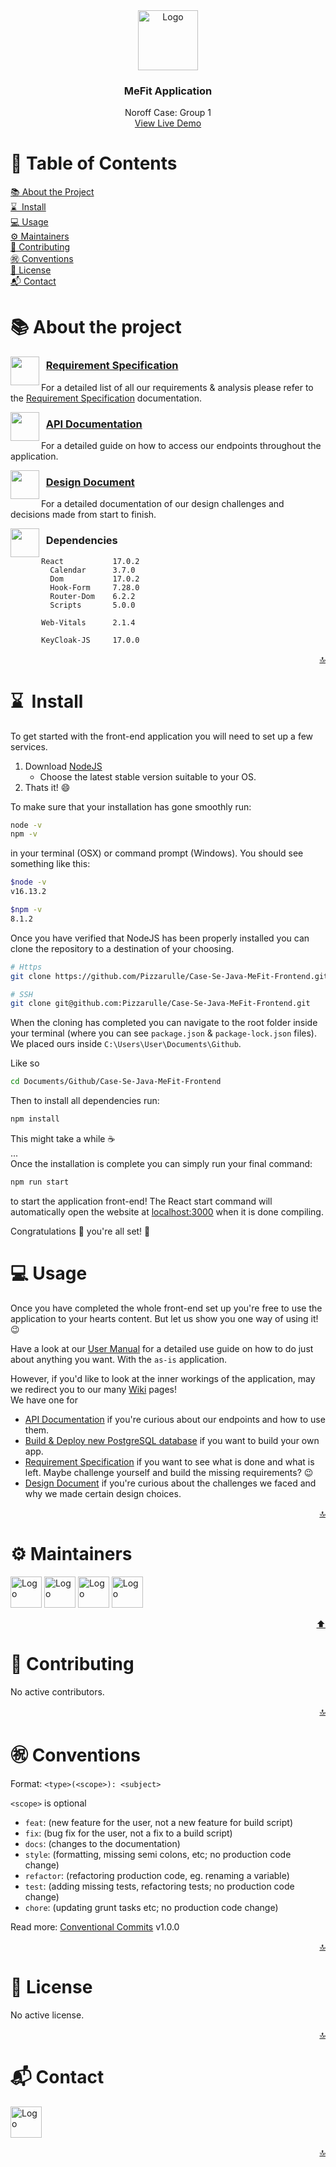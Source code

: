 <div id="top"></div>

<div align="center">
  <img src="https://img.icons8.com/color/96/000000/bench-press-with-dumbbells.png" alt="Logo" width="96" height="96">
  <h3 align="center">MeFit Application</h3>
  <p align="center">
    Noroff Case: Group 1
    <br />
    <a href="https://java-se-mefit-frontend-develop.herokuapp.com/">View Live Demo</a>
  </p>
</div>

<!-- TABLE OF CONTENTS -->
# 📙 Table of Contents
[📚 About the Project](-about-the-project)  
[⌛&nbsp; Install](-install)  
[💻 Usage](-usage)  
[⚙ Maintainers](-maintainers)  
[🤝 Contributing](-contributing)  
[㊗ Conventions](-conventions)  
[📝 License](-license)  
[📬 Contact](-contact)  

<!-- ABOUT THE PROJECT -->
# 📚 About the project
<img align="left" width="46" src="https://img.icons8.com/color/480/000000/rules-book.png">
<h3>&nbsp; <a href="https://github.com/Cusatelli/Case-Se-Java-MeFit/wiki/Requirement-Specification">Requirement Specification</a></h3>

For a detailed list of all our requirements & analysis please refer to the [Requirement Specification](https://github.com/Cusatelli/Case-Se-Java-MeFit/wiki/Requirement-Specification) documentation.

<img align="left" width="46" src="https://img.icons8.com/color/480/000000/rules-book.png">
<h3>&nbsp; <a href="https://github.com/Cusatelli/Case-Se-Java-MeFit/wiki/API-Documentation">API Documentation</a></h3>

For a detailed guide on how to access our endpoints throughout the application.

<img align="left" width="46" src="https://img.icons8.com/color/480/000000/rules-book.png">
<h3>&nbsp; <a href="https://github.com/Cusatelli/Case-Se-Java-MeFit/wiki/Design-Document">Design Document</a></h3>

For a detailed documentation of our design challenges and decisions made from start to finish.

<img align="left" width="46" src="https://img.icons8.com/color/480/000000/tree-structure.png">
<h3>&nbsp; Dependencies</h3>

```
React           17.0.2
  Calendar      3.7.0
  Dom           17.0.2
  Hook-Form     7.28.0
  Router-Dom    6.2.2
  Scripts       5.0.0
  
Web-Vitals      2.1.4
    
KeyCloak-JS     17.0.0
```

<p align="right"><!-- BACK TO TOP -->
  <a href="#top" align="right">🔝</a>
</p>

<!-- INSTALL -->
# ⌛&nbsp; Install
To get started with the front-end application you will need to set up a few services.
1. Download [NodeJS](https://nodejs.org/en/download/)
   * Choose the latest stable version suitable to your OS.
2. Thats it! 😄

To make sure that your installation has gone smoothly run:
```bash
node -v
npm -v
```
in your terminal (OSX) or command prompt (Windows).
You should see something like this:
```bash
$node -v
v16.13.2

$npm -v
8.1.2
```

Once you have verified that NodeJS has been properly installed you can clone the repository to a destination of your choosing.
```bash
# Https
git clone https://github.com/Pizzarulle/Case-Se-Java-MeFit-Frontend.git

# SSH
git clone git@github.com:Pizzarulle/Case-Se-Java-MeFit-Frontend.git
```

When the cloning has completed you can navigate to the root folder inside your terminal (where you can see `package.json` & `package-lock.json` files). 
We placed ours inside `C:\Users\User\Documents\Github`.

Like so
```bash
cd Documents/Github/Case-Se-Java-MeFit-Frontend
```

Then to install all dependencies run:
```bash
npm install
```
This might take a while ☕  
...  
Once the installation is complete you can simply run your final command:
```bash
npm run start
```
to start the application front-end! The React start command will automatically open the website at [localhost:3000](http://localhost:3000/) when it is done compiling.


Congratulations 🎉 you're all set! 🎈

<!-- USAGE -->
# 💻 Usage
Once you have completed the whole front-end set up you're free to use the application to your hearts content. But let us show you one way of using it! 😉

Have a look at our [User Manual](https://github.com/Cusatelli/Case-Se-Java-MeFit/wiki/User-Manual) for a detailed use guide on how to do just about anything you want. With the `as-is` application.  

However, if you'd like to look at the inner workings of the application, may we redirect you to our many [Wiki](https://github.com/Cusatelli/Case-Se-Java-MeFit/wiki) pages!  
We have one for
* [API Documentation](https://github.com/Cusatelli/Case-Se-Java-MeFit/wiki/API-Documentation) if you're curious about our endpoints and how to use them.
* [Build & Deploy new PostgreSQL database](https://github.com/Cusatelli/Case-Se-Java-MeFit/wiki/Build-&-Deploy-new-PostgreSQL-database) if you want to build your own app.
* [Requirement Specification](https://github.com/Cusatelli/Case-Se-Java-MeFit/wiki/Requirement-Specification) if you want to see what is done and what is left. Maybe challenge yourself and build the missing requirements? 😉
* [Design Document](https://github.com/Cusatelli/Case-Se-Java-MeFit/wiki/Design-Document) if you're curious about the challenges we faced and why we made certain design choices.

<p align="right"><!-- BACK TO TOP -->
  <a href="#top" align="right">🔝</a>
</p>

<!-- MAINTAINERS -->
# ⚙ Maintainers
<a href="https://github.com/Cusatelli"><img src="https://avatars.githubusercontent.com/u/39692033?v=4" alt="Logo" width="50"></a>
<a href="https://github.com/meckan"><img src="https://avatars.githubusercontent.com/u/15233202?v=4" alt="Logo" width="50"></a>
<a href="https://github.com/OmarAbdiAli"><img src="https://avatars.githubusercontent.com/u/97539265?v=4" alt="Logo" width="50"></a>
<a href="https://github.com/Pizzarulle"><img src="https://avatars.githubusercontent.com/u/48913785?v=4" alt="Logo" width="50"></a>

<p align="right"><!-- BACK TO TOP -->
  <a href="#top" align="right">⬆️</a>
</p>

<!-- CONTRIBUTING -->
# 🤝 Contributing
No active contributors.

<p align="right"><!-- BACK TO TOP -->
  <a href="#top" align="right">🔝</a>
</p>

<!-- CONVENTIONS -->
# ㊗ Conventions
Format: `<type>(<scope>): <subject>`

`<scope>` is optional

- `feat`: (new feature for the user, not a new feature for build script)
- `fix`: (bug fix for the user, not a fix to a build script)
- `docs`: (changes to the documentation)
- `style`: (formatting, missing semi colons, etc; no production code change)
- `refactor`: (refactoring production code, eg. renaming a variable)
- `test`: (adding missing tests, refactoring tests; no production code change)
- `chore`: (updating grunt tasks etc; no production code change)

Read more: [Conventional Commits](https://www.conventionalcommits.org/en/v1.0.0/) v1.0.0

<p align="right"><!-- BACK TO TOP -->
  <a href="#top" align="right">🔝</a>
</p>

<!-- LICENSE -->
# 📝 License
No active license.

<p align="right"><!-- BACK TO TOP -->
  <a href="#top" align="right">🔝</a>
</p>

<!-- CONTACT -->
# 📬 Contact
<a href="mailto:github.cusatelli@gmail.com"><img src="https://avatars.githubusercontent.com/u/39692033?v=4" alt="Logo" width="50"></a>

<p align="right"><!-- BACK TO TOP -->
  <a href="#top" align="right">🔝</a>
</p>
